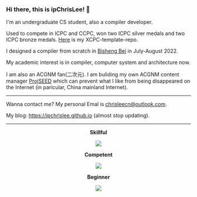 ### Hi there, this is ipChrisLee! 👋

I'm an undergraduate CS student, also a compiler developer.

Used to compete in ICPC and CCPC, won two ICPC silver medals and two ICPC bronze medals. [Here](https://github.com/ipChrisLee/ipLee-XCPC-Template) is my XCPC-template-repo.

I designed a compiler from scratch in [Bisheng Bei](https://os.educg.net/#/index?name=2022%E5%85%A8%E5%9B%BD%E5%A4%A7%E5%AD%A6%E7%94%9F%E8%AE%A1%E7%AE%97%E6%9C%BA%E7%B3%BB%E7%BB%9F%E8%83%BD%E5%8A%9B%E5%A4%A7%E8%B5%9B%E7%BC%96%E8%AF%91%E7%B3%BB%E7%BB%9F%E8%AE%BE%E8%AE%A1%E8%B5%9B&index=1&img=0) in July-August 2022.

My academic interest is in compiler, computer system and architecture now.

I am also an ACGNM fan(二次元). I am buliding my own ACGNM content manager [ProjSEED](https://github.com/ProjSEED-dev) which can prevent what I like from being disappeared on the Internet (in paricular, China mainland Internet).

---

Wanna contact me? My personal Emal is [chrisleecn@outlook.com](mailto:chrisleecn@outlook.com). 

My blog: https://ipchrislee.github.io (almost stop updating).

---

<p align="center"> 
<strong> Skillful </strong>
</p>
<p align="center">
  <a href="https://skillicons.dev">
    <img src="https://skillicons.dev/icons?i=cpp,c,cmake,md,py,java" />
  </a>
</p>
<p align="center"> 
<strong> Competent </strong>
</p>
<p align="center">
  <a href="https://skillicons.dev">
    <img src="https://skillicons.dev/icons?i=bash,rust,scala,git,latex" />
  </a>
</p>
<p align="center"> 
<strong> Beginner </strong>
</p>
<p align="center">
  <a href="https://skillicons.dev">
    <img src="https://skillicons.dev/icons?i=raspberrypi,linux,vim,docker,html,css,js,kotlin,mysql,react" />
  </a>
</p>

<!-- Beginner Competent Skillful Proficient Expert -->

<!-- <img align='center' src="https://streak-stats.demolab.com/?user=ipChrisLee&theme=dark"> -->

<!-- <img align='center' src="https://github-readme-activity-graph.cyclic.app/graph?username=ipChrisLee&theme=high-contrast"> -->

